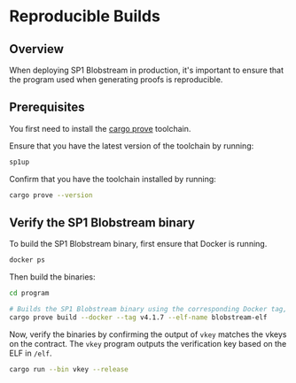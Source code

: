 # Reproducible Builds

## Overview

When deploying SP1 Blobstream in production, it's important to ensure that the program used when generating proofs is reproducible.

## Prerequisites

You first need to install the [cargo prove](https://docs.succinct.xyz/docs/getting-started/install.html#option-1-prebuilt-binaries-recommended) toolchain.

Ensure that you have the latest version of the toolchain by running:

```bash
sp1up
```

Confirm that you have the toolchain installed by running:

```bash
cargo prove --version
```

## Verify the SP1 Blobstream binary

To build the SP1 Blobstream binary, first ensure that Docker is running.

```bash
docker ps
```

Then build the binaries:

```bash
cd program

# Builds the SP1 Blobstream binary using the corresponding Docker tag, output directory and ELF name.
cargo prove build --docker --tag v4.1.7 --elf-name blobstream-elf
```

Now, verify the binaries by confirming the output of `vkey` matches the vkeys on the contract. The `vkey` program outputs the verification key
based on the ELF in `/elf`.

```bash
cargo run --bin vkey --release
```
